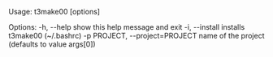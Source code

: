 Usage: t3make00 [options]

Options:
  -h, --help            show this help message and exit
  -i, --install         installs t3make00 (~/.bashrc)
  -p PROJECT, --project=PROJECT
                        name of the project (defaults to value args[0])
